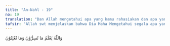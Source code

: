 ```yaml
---
title: "An-Nahl - 19"
no: 19
translation: "Dan Allah mengetahui apa yang kamu rahasiakan dan apa yang kamu lahirkan."
tafsir: "Allah swt menjelaskan bahwa Dia Maha Mengetahui segala apa yang dirahasiakan manusia. Maksudnya, Allah mengetahui apa yang ada dalam hati manusia, yang berbeda dengan apa yang mereka ucapkan dan kerjakan.\n\nMeskipun manusia merahasiakan dalam hati mereka apa yang sebenarnya terjadi dan tidak seorang pun yang dapat mengetahuinya, nanti di hari kiamat rahasia itu akan dibukakan Allah bagi siapa saja. Allah akan memberikan pahala kepada orang yang melakukan kebajikan sesuai dengan kebajikannya, dan menghukum orang-orang yang melakukan kejahatan sesuai dengan kejahatannya. Allah sendiri yang akan menanyakan kepada mereka apakah mereka mensyukuri atau bahkan mengingkari nikmat yang telah diberikan-Nya kepada mereka."
---
```


وَاللّٰهُ يَعْلَمُ مَا تُسِرُّوْنَ وَمَا تُعْلِنُوْنَ 
